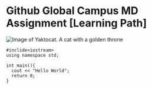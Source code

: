 # Github Global Campus MD Assignment [Learning Path]

![Image of Yaktocat. A cat with a golden throne](https://octodex.github.com/images/yaktocat.png)

```
#inclide<iostream>
using namespace std;

int main(){
  cout << "Hello World";
  return 0;
}
```
